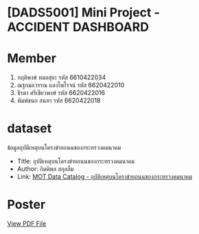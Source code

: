 <h1>[DADS5001] Mini Project - ACCIDENT DASHBOARD</h1>

# Member
1. กฤติพงษ์ หมอสุยะ รหัส 6610422034
2. ณฐกมลวรรณ แดงไพโรจน์ รหัส 6620422010
3. ธีรตา ศรีเขียวพงษ์ รหัส 6620422016
4. พิมพ์ชนก สนทา รหัส 6620422018 

# dataset
ข้อมูลอุบัติเหตุบนโครงข่ายถนนของกระทรวงคมนาคม

- Title: อุบัติเหตุบนโครงข่ายถนนของกระทรวงคมนาคม
- Author: กิตติพล สกุลลิ้ม
- Link: [MOT Data Catalog - อุบัติเหตุบนโครงข่ายถนนของกระทรวงคมนาคม](https://datagov.mot.go.th/dataset/roadaccident)

# Poster

[View PDF File](markdown/Poster_Accident_Report.pdf)

